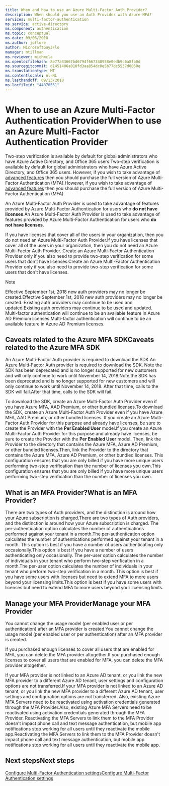 ```yaml
---
title: When and how to use an Azure Multi-Factor Auth Provider?
description: When should you use an Auth Provider with Azure MFA?
services: multi-factor-authentication
ms.service: active-directory
ms.component: authentication
ms.topic: conceptual
ms.date: 09/06/2018
ms.author: joflore
author: MicrosoftGuyJFlo
manager: mtillman
ms.reviewer: michmcla
ms.openlocfilehash: 8e77a33667bd6794f667348958e0edb9c6a8fb0d
ms.sourcegitcommit: d1451406a010fd3aa854dc8e5b77dc5537d8050e
ms.translationtype: MT
ms.contentlocale: nl-NL
ms.lasthandoff: 09/13/2018
ms.locfileid: "44870551"
---
```

# <a name="when-to-use-an-azure-multi-factor-authentication-provider"></a><span data-ttu-id="14623-103">When to use an Azure Multi-Factor Authentication Provider</span><span class="sxs-lookup"><span data-stu-id="14623-103">When to use an Azure Multi-Factor Authentication Provider</span></span>

<span data-ttu-id="14623-104">Two-step verification is available by default for global administrators who have Azure Active Directory, and Office 365 users.</span><span class="sxs-lookup"><span data-stu-id="14623-104">Two-step verification is available by default for global administrators who have Azure Active Directory, and Office 365 users.</span></span> <span data-ttu-id="14623-105">However, if you wish to take advantage of [advanced features](howto-mfa-mfasettings.md) then you should purchase the full version of Azure Multi-Factor Authentication (MFA).</span><span class="sxs-lookup"><span data-stu-id="14623-105">However, if you wish to take advantage of [advanced features](howto-mfa-mfasettings.md) then you should purchase the full version of Azure Multi-Factor Authentication (MFA).</span></span>

<span data-ttu-id="14623-106">An Azure Multi-Factor Auth Provider is used to take advantage of features provided by Azure Multi-Factor Authentication for users who **do not have licenses**.</span><span class="sxs-lookup"><span data-stu-id="14623-106">An Azure Multi-Factor Auth Provider is used to take advantage of features provided by Azure Multi-Factor Authentication for users who **do not have licenses**.</span></span>

<span data-ttu-id="14623-107">If you have licenses that cover all of the users in your organization, then you do not need an Azure Multi-Factor Auth Provider.</span><span class="sxs-lookup"><span data-stu-id="14623-107">If you have licenses that cover all of the users in your organization, then you do not need an Azure Multi-Factor Auth Provider.</span></span> <span data-ttu-id="14623-108">Create an Azure Multi-Factor Authentication Provider only if you also need to provide two-step verification for some users that don't have licenses.</span><span class="sxs-lookup"><span data-stu-id="14623-108">Create an Azure Multi-Factor Authentication Provider only if you also need to provide two-step verification for some users that don't have licenses.</span></span>

> [!NOTE]
> <span data-ttu-id="14623-109">Effective September 1st, 2018 new auth providers may no longer be created.</span><span class="sxs-lookup"><span data-stu-id="14623-109">Effective September 1st, 2018 new auth providers may no longer be created.</span></span> <span data-ttu-id="14623-110">Existing auth providers may continue to be used and updated.</span><span class="sxs-lookup"><span data-stu-id="14623-110">Existing auth providers may continue to be used and updated.</span></span> <span data-ttu-id="14623-111">Multi-factor authentication will continue to be an available feature in Azure AD Premium licenses.</span><span class="sxs-lookup"><span data-stu-id="14623-111">Multi-factor authentication will continue to be an available feature in Azure AD Premium licenses.</span></span>

## <a name="caveats-related-to-the-azure-mfa-sdk"></a><span data-ttu-id="14623-112">Caveats related to the Azure MFA SDK</span><span class="sxs-lookup"><span data-stu-id="14623-112">Caveats related to the Azure MFA SDK</span></span>

<span data-ttu-id="14623-113">An Azure Multi-Factor Auth provider is required to download the SDK.</span><span class="sxs-lookup"><span data-stu-id="14623-113">An Azure Multi-Factor Auth provider is required to download the SDK.</span></span> <span data-ttu-id="14623-114">Note the SDK has been deprecated and is no longer supported for new customers and will only continue to work until November 14, 2018.</span><span class="sxs-lookup"><span data-stu-id="14623-114">Note the SDK has been deprecated and is no longer supported for new customers and will only continue to work until November 14, 2018.</span></span> <span data-ttu-id="14623-115">After that time, calls to the SDK will fail.</span><span class="sxs-lookup"><span data-stu-id="14623-115">After that time, calls to the SDK will fail.</span></span>

<span data-ttu-id="14623-116">To download the SDK, create an Azure Multi-Factor Auth Provider even if you have Azure MFA, AAD Premium, or other bundled licenses.</span><span class="sxs-lookup"><span data-stu-id="14623-116">To download the SDK, create an Azure Multi-Factor Auth Provider even if you have Azure MFA, AAD Premium, or other bundled licenses.</span></span> <span data-ttu-id="14623-117">If you create an Azure Multi-Factor Auth Provider for this purpose and already have licenses, be sure to create the Provider with the **Per Enabled User** model.</span><span class="sxs-lookup"><span data-stu-id="14623-117">If you create an Azure Multi-Factor Auth Provider for this purpose and already have licenses, be sure to create the Provider with the **Per Enabled User** model.</span></span> <span data-ttu-id="14623-118">Then, link the Provider to the directory that contains the Azure MFA, Azure AD Premium, or other bundled licenses.</span><span class="sxs-lookup"><span data-stu-id="14623-118">Then, link the Provider to the directory that contains the Azure MFA, Azure AD Premium, or other bundled licenses.</span></span> <span data-ttu-id="14623-119">This configuration ensures that you are only billed if you have more unique users performing two-step verification than the number of licenses you own.</span><span class="sxs-lookup"><span data-stu-id="14623-119">This configuration ensures that you are only billed if you have more unique users performing two-step verification than the number of licenses you own.</span></span>

## <a name="what-is-an-mfa-provider"></a><span data-ttu-id="14623-120">What is an MFA Provider?</span><span class="sxs-lookup"><span data-stu-id="14623-120">What is an MFA Provider?</span></span>

<span data-ttu-id="14623-121">There are two types of Auth providers, and the distinction is around how your Azure subscription is charged.</span><span class="sxs-lookup"><span data-stu-id="14623-121">There are two types of Auth providers, and the distinction is around how your Azure subscription is charged.</span></span> <span data-ttu-id="14623-122">The per-authentication option calculates the number of authentications performed against your tenant in a month.</span><span class="sxs-lookup"><span data-stu-id="14623-122">The per-authentication option calculates the number of authentications performed against your tenant in a month.</span></span> <span data-ttu-id="14623-123">This option is best if you have a number of users authenticating only occasionally.</span><span class="sxs-lookup"><span data-stu-id="14623-123">This option is best if you have a number of users authenticating only occasionally.</span></span> <span data-ttu-id="14623-124">The per-user option calculates the number of individuals in your tenant who perform two-step verification in a month.</span><span class="sxs-lookup"><span data-stu-id="14623-124">The per-user option calculates the number of individuals in your tenant who perform two-step verification in a month.</span></span> <span data-ttu-id="14623-125">This option is best if you have some users with licenses but need to extend MFA to more users beyond your licensing limits.</span><span class="sxs-lookup"><span data-stu-id="14623-125">This option is best if you have some users with licenses but need to extend MFA to more users beyond your licensing limits.</span></span>

## <a name="manage-your-mfa-provider"></a><span data-ttu-id="14623-126">Manage your MFA Provider</span><span class="sxs-lookup"><span data-stu-id="14623-126">Manage your MFA Provider</span></span>

<span data-ttu-id="14623-127">You cannot change the usage model (per enabled user or per authentication) after an MFA provider is created.</span><span class="sxs-lookup"><span data-stu-id="14623-127">You cannot change the usage model (per enabled user or per authentication) after an MFA provider is created.</span></span>

<span data-ttu-id="14623-128">If you purchased enough licenses to cover all users that are enabled for MFA, you can delete the MFA provider altogether.</span><span class="sxs-lookup"><span data-stu-id="14623-128">If you purchased enough licenses to cover all users that are enabled for MFA, you can delete the MFA provider altogether.</span></span>

<span data-ttu-id="14623-129">If your MFA provider is not linked to an Azure AD tenant, or you link the new MFA provider to a different Azure AD tenant, user settings and configuration options are not transferred.</span><span class="sxs-lookup"><span data-stu-id="14623-129">If your MFA provider is not linked to an Azure AD tenant, or you link the new MFA provider to a different Azure AD tenant, user settings and configuration options are not transferred.</span></span> <span data-ttu-id="14623-130">Also, existing Azure MFA Servers need to be reactivated using activation credentials generated through the MFA Provider.</span><span class="sxs-lookup"><span data-stu-id="14623-130">Also, existing Azure MFA Servers need to be reactivated using activation credentials generated through the MFA Provider.</span></span> <span data-ttu-id="14623-131">Reactivating the MFA Servers to link them to the MFA Provider doesn't impact phone call and text message authentication, but mobile app notifications stop working for all users until they reactivate the mobile app.</span><span class="sxs-lookup"><span data-stu-id="14623-131">Reactivating the MFA Servers to link them to the MFA Provider doesn't impact phone call and text message authentication, but mobile app notifications stop working for all users until they reactivate the mobile app.</span></span>

## <a name="next-steps"></a><span data-ttu-id="14623-132">Next steps</span><span class="sxs-lookup"><span data-stu-id="14623-132">Next steps</span></span>

[<span data-ttu-id="14623-133">Configure Multi-Factor Authentication settings</span><span class="sxs-lookup"><span data-stu-id="14623-133">Configure Multi-Factor Authentication settings</span></span>](howto-mfa-mfasettings.md)
